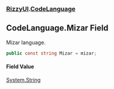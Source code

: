 ### [RizzyUI](RizzyUI 'RizzyUI').[CodeLanguage](RizzyUI.CodeLanguage 'RizzyUI.CodeLanguage')

## CodeLanguage.Mizar Field

Mizar language.

```csharp
public const string Mizar = mizar;
```

#### Field Value
[System.String](https://docs.microsoft.com/en-us/dotnet/api/System.String 'System.String')